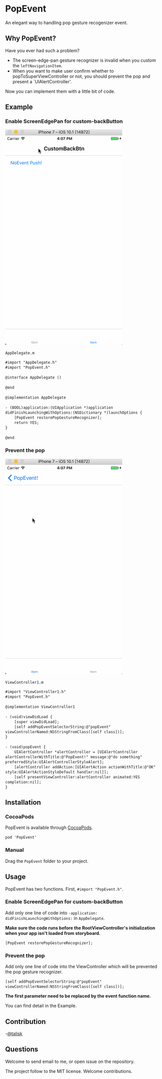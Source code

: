 # PopEvent

An elegant way to handling pop gesture recogenizer event.

## Why PopEvent?

Have you ever had such a problem? 

* The screen-edge-pan gesture recognizer is invalid when you custom the `leftNavigationItem`.
* When you want to make user confirm whether to popToSuperViewController or not, you should prevent the pop and present a `UIAlertController'.

Now you can implement them with a little bit of code.

## Example

### Enable ScreenEdgePan for custom-backButton

![](/Screenshots/p02.gif)

`AppDelegate.m`

``` objc
#import "AppDelegate.h"
#import "PopEvent.h"

@interface AppDelegate ()

@end

@implementation AppDelegate

- (BOOL)application:(UIApplication *)application didFinishLaunchingWithOptions:(NSDictionary *)launchOptions {
    [PopEvent restorePopGestureRecognizer];
    return YES;
}

@end
```

### Prevent the pop

![](/Screenshots/p01.gif)

`ViewController1.m`

``` objc
#import "ViewController1.h"
#import "PopEvent.h"

@implementation ViewController1

- (void)viewDidLoad {
    [super viewDidLoad];
    [self addPopEventSelectorString:@"popEvent" viewControllerNamed:NSStringFromClass([self class])];
}

- (void)popEvent {
    UIAlertController *alertController = [UIAlertController alertControllerWithTitle:@"PopEvent!" message:@"do something" preferredStyle:UIAlertControllerStyleAlert];
    [alertController addAction:[UIAlertAction actionWithTitle:@"OK" style:UIAlertActionStyleDefault handler:nil]];
    [self presentViewController:alertController animated:YES completion:nil];
}
```

## Installation

### CocoaPods

PopEvent is available through [CocoaPods](http://cocoapods.org).

	pod 'PopEvent'

### Manual

Drag the `PopEvent` folder to your project.

## Usage

PopEvent has two functions.
First, `#import "PopEvent.h"`.

### Enable ScreenEdgePan for custom-backButton

Add only one line of code into `-application: didFinishLaunchingWithOptions:` in `AppDelegate`.

**Make sure the code runs before the RootViewController's initialization when your app isn't loaded from storyboard.**

``` objc
[PopEvent restorePopGestureRecognizer];
```

### Prevent the pop

Add only one line of code into the ViewController which will be prevented the pop gesture recognizer.

``` objc
[self addPopEventSelectorString:@"popEvent" viewControllerNamed:NSStringFromClass([self class])];
```

**The first parameter need to be replaced by the event function name.**

You can find detail in the Example.

## Contribution

-[@talisk](mailto:talisk@talisk.cn)

## Questions

Welcome to send email to me, or open issue on the repository.

The project follow to the MIT license. Welcome contributions.
